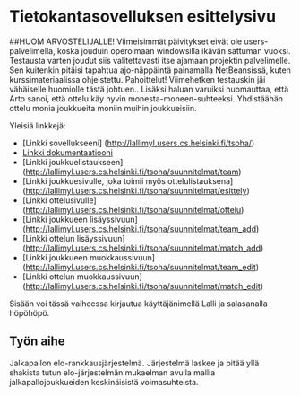 # Tietokantasovelluksen esittelysivu

##HUOM ARVOSTELIJALLE! Viimeisimmät päivitykset eivät ole users-palvelimella, koska jouduin operoimaan windowsilla ikävän sattuman vuoksi. Testausta varten joudut siis valitettavasti itse ajamaan projektin palvelimelle. Sen kuitenkin pitäisi tapahtua ajo-näppäintä painamalla NetBeansissä, kuten kurssimateriaalissa ohjeistettu. Pahoittelut! Viimehetken testauskin jäi vähäiselle huomiolle tästä johtuen.. Lisäksi haluan varuiksi huomauttaa, että Arto sanoi, että ottelu käy hyvin monesta-moneen-suhteeksi. Yhdistäähän ottelu monia joukkueita moniin muihin joukkueisiin.

Yleisiä linkkejä:

* [Linkki sovellukseeni] (http://lallimyl.users.cs.helsinki.fi/tsoha/)
* [Linkki dokumentaatiooni](https://github.com/Harrihauki/Tsoha-Bootstrap/blob/master/doc/Dokumentaatio.pdf)
* [Linkki joukkuelistaukseen] (http://lallimyl.users.cs.helsinki.fi/tsoha/suunnitelmat/team)
* [Linkki joukkuesivulle, joka toimii myös ottelulistauksena] (http://lallimyl.users.cs.helsinki.fi/tsoha/suunnitelmat/esittely)
* [Linkki ottelusivulle] (http://lallimyl.users.cs.helsinki.fi/tsoha/suunnitelmat/ottelu)
* [Linkki joukkueen lisäyssivuun] (http://lallimyl.users.cs.helsinki.fi/tsoha/suunnitelmat/team_add)
* [Linkki ottelun lisäyssivuun] (http://lallimyl.users.cs.helsinki.fi/tsoha/suunnitelmat/match_add)
* [Linkki joukkueen muokkaussivuun] (http://lallimyl.users.cs.helsinki.fi/tsoha/suunnitelmat/team_edit)
* [Linkki ottelun muokkaussivuun] (http://lallimyl.users.cs.helsinki.fi/tsoha/suunnitelmat/match_edit)

Sisään voi tässä vaiheessa kirjautua käyttäjänimellä Lalli ja salasanalla höpöhöpö.

## Työn aihe

Jalkapallon elo-rankkausjärjestelmä. Järjestelmä laskee ja pitää yllä shakista tutun elo-järjestelmän mukaelman avulla mallia jalkapallojoukkueiden keskinäisistä voimasuhteista.
